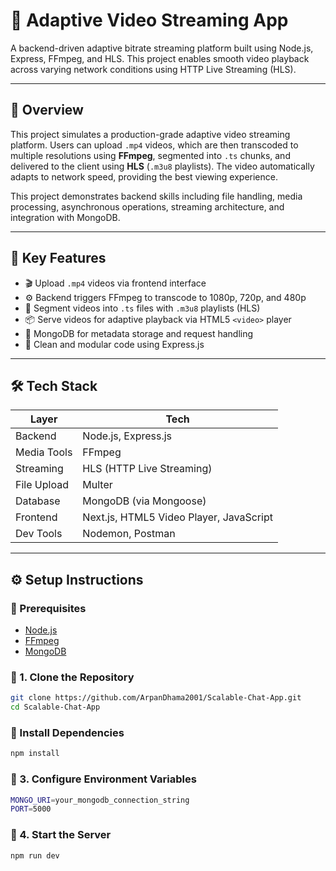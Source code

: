 # 🎥 Adaptive Video Streaming App

A backend-driven adaptive bitrate streaming platform built using Node.js, Express, FFmpeg, and HLS. This project enables smooth video playback across varying network conditions using HTTP Live Streaming (HLS).

---

## 📖 Overview

This project simulates a production-grade adaptive video streaming platform. Users can upload `.mp4` videos, which are then transcoded to multiple resolutions using **FFmpeg**, segmented into `.ts` chunks, and delivered to the client using **HLS** (`.m3u8` playlists). The video automatically adapts to network speed, providing the best viewing experience.

This project demonstrates backend skills including file handling, media processing, asynchronous operations, streaming architecture, and integration with MongoDB.

---

## 🚀 Key Features

- 🎬 Upload `.mp4` videos via frontend interface
- ⚙️ Backend triggers FFmpeg to transcode to 1080p, 720p, and 480p
- 📡 Segment videos into `.ts` files with `.m3u8` playlists (HLS)
- 📦 Serve videos for adaptive playback via HTML5 `<video>` player
- 🧱 MongoDB for metadata storage and request handling
- 🧰 Clean and modular code using Express.js

---

## 🛠️ Tech Stack

| Layer       | Tech                                             |
|-------------|--------------------------------------------------|
| Backend     | Node.js, Express.js                              |
| Media Tools | FFmpeg                                           |
| Streaming   | HLS (HTTP Live Streaming)                        |
| File Upload | Multer                                           |
| Database    | MongoDB (via Mongoose)                           |
| Frontend    | Next.js, HTML5 Video Player, JavaScript          |
| Dev Tools   | Nodemon, Postman                                 |

---

## ⚙️ Setup Instructions

### 🔹 Prerequisites
- [Node.js](https://nodejs.org/)
- [FFmpeg](https://ffmpeg.org/)
- [MongoDB](https://www.mongodb.com/)

### 🔹 1. Clone the Repository

```bash
git clone https://github.com/ArpanDhama2001/Scalable-Chat-App.git
cd Scalable-Chat-App
```

### 🔹 Install Dependencies

```bash
npm install
```

### 🔹 3. Configure Environment Variables

```bash
MONGO_URI=your_mongodb_connection_string
PORT=5000
```

### 🔹 4. Start the Server

```bash
npm run dev
```
